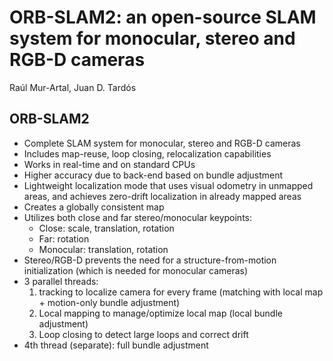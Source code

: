 # ORB-SLAM2: an open-source SLAM system for monocular, stereo and RGB-D cameras
Raúl Mur-Artal, Juan D. Tardós

## ORB-SLAM2
- Complete SLAM system for monocular, stereo and RGB-D cameras
- Includes map-reuse, loop closing, relocalization capabilities
- Works in real-time and on standard CPUs
- Higher accuracy due to back-end based on bundle adjustment
- Lightweight localization mode that uses visual odometry in unmapped areas, and achieves zero-drift localization in already mapped areas
- Creates a globally consistent map
- Utilizes both close and far stereo/monocular keypoints:
	- Close: scale, translation, rotation
	- Far: rotation
	- Monocular: translation, rotation
- Stereo/RGB-D prevents the need for a structure-from-motion initialization (which is needed for monocular cameras)
- 3 parallel threads:
	1. tracking to localize camera for every frame (matching with local map + motion-only bundle adjustment)
	2. Local mapping to manage/optimize local map (local bundle adjustment)
	3. Loop closing to detect large loops and correct drift
- 4th thread (separate): full bundle adjustment
	